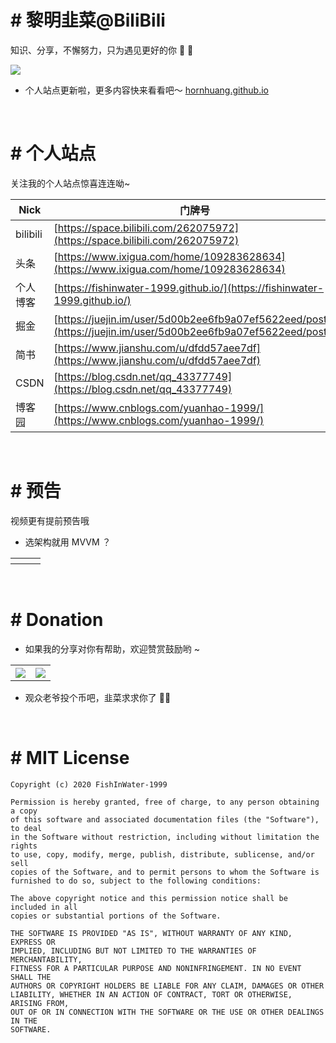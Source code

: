 # # 黎明韭菜@BiliBili

知识、分享，不懈努力，只为遇见更好的你 🚀 🚀

[![](https://github.com/hornhuang/PictureRepository/blob/master/hornhuang_github_io/hornhuang_github_io_bac.png)](https://hornhuang.github.io/#/?pg=index&)

- 个人站点更新啦，更多内容快来看看吧～ [hornhuang.github.io](https://hornhuang.github.io/#/?pg=index&)

</br>

# # 个人站点

关注我的个人站点惊喜连连呦~

| Nick     | 门牌号                                                       |
| -------- | ------------------------------------------------------------ |
| bilibili | [https://space.bilibili.com/262075972](https://space.bilibili.com/262075972) |
| 头条     | [https://www.ixigua.com/home/109283628634](https://www.ixigua.com/home/109283628634) |
| 个人博客 | [https://fishinwater-1999.github.io/](https://fishinwater-1999.github.io/) |
| 掘金     | [https://juejin.im/user/5d00b2ee6fb9a07ef5622eed/posts](https://juejin.im/user/5d00b2ee6fb9a07ef5622eed/posts) |
| 简书     | [https://www.jianshu.com/u/dfdd57aee7df](https://www.jianshu.com/u/dfdd57aee7df) |
| CSDN     | [https://blog.csdn.net/qq_43377749](https://blog.csdn.net/qq_43377749) |
| 博客园   | [https://www.cnblogs.com/yuanhao-1999/](https://www.cnblogs.com/yuanhao-1999/) |

</br>

# # 预告

视频更有提前预告哦

- 选架构就用 MVVM ？

<table>
  <tr>
    <th><img src="" /></th>
    <th><img src="" /></th>
    <th><img src="" /></th>
  </tr>
</table>

</br>

# # Donation

- 如果我的分享对你有帮助，欢迎赞赏鼓励哟 ~

<table>
  <tr>
    <th><img src="https://github.com/hornhuang/PictureRepository/blob/master/hornhuang_biliibi/ali_pay.jpg" /></th>
    <th><img src="https://github.com/hornhuang/PictureRepository/blob/master/hornhuang_biliibi/wechat_pay.jpg" /></th>
  </tr>
</table>

- 观众老爷投个币吧，韭菜求求你了 🍻🍻

</br>

# # MIT License

```
Copyright (c) 2020 FishInWater-1999

Permission is hereby granted, free of charge, to any person obtaining a copy
of this software and associated documentation files (the "Software"), to deal
in the Software without restriction, including without limitation the rights
to use, copy, modify, merge, publish, distribute, sublicense, and/or sell
copies of the Software, and to permit persons to whom the Software is
furnished to do so, subject to the following conditions:

The above copyright notice and this permission notice shall be included in all
copies or substantial portions of the Software.

THE SOFTWARE IS PROVIDED "AS IS", WITHOUT WARRANTY OF ANY KIND, EXPRESS OR
IMPLIED, INCLUDING BUT NOT LIMITED TO THE WARRANTIES OF MERCHANTABILITY,
FITNESS FOR A PARTICULAR PURPOSE AND NONINFRINGEMENT. IN NO EVENT SHALL THE
AUTHORS OR COPYRIGHT HOLDERS BE LIABLE FOR ANY CLAIM, DAMAGES OR OTHER
LIABILITY, WHETHER IN AN ACTION OF CONTRACT, TORT OR OTHERWISE, ARISING FROM,
OUT OF OR IN CONNECTION WITH THE SOFTWARE OR THE USE OR OTHER DEALINGS IN THE
SOFTWARE.
```
  
